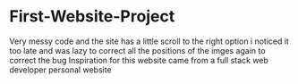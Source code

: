 # First-Website-Project
Very messy code and the site has a little scroll to the right option i noticed it too late and was lazy to correct all the positions of the imges again to correct the bug
Inspiration for this website came from a full stack web developer personal website
